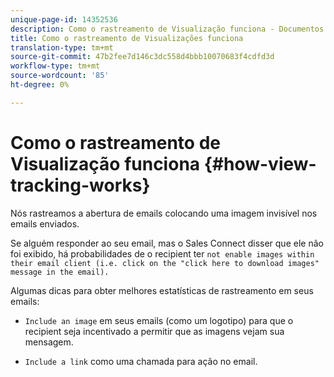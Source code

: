 ```yaml
---
unique-page-id: 14352536
description: Como o rastreamento de Visualização funciona - Documentos do Marketing - Documentação do produto
title: Como o rastreamento de Visualizações funciona
translation-type: tm+mt
source-git-commit: 47b2fee7d146c3dc558d4bbb10070683f4cdfd3d
workflow-type: tm+mt
source-wordcount: '85'
ht-degree: 0%

---
```



# Como o rastreamento de Visualização funciona {#how-view-tracking-works}

Nós rastreamos a abertura de emails colocando uma imagem invisível nos emails enviados.

Se alguém responder ao seu email, mas o Sales Connect disser que ele não foi exibido, há probabilidades de o recipient ter `not enable images within their email client (i.e. click on the "click here to download images" message in the email).`

Algumas dicas para obter melhores estatísticas de rastreamento em seus emails:

* `Include an image` em seus emails (como um logotipo) para que o recipient seja incentivado a permitir que as imagens vejam sua mensagem.

* `Include a link` como uma chamada para ação no email.

